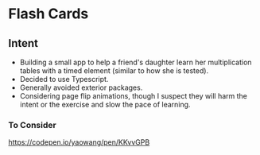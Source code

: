 # Flash Cards

## Intent

- Building a small app to help a friend's daughter learn her multiplication tables with a timed element (similar to how she is tested).
- Decided to use Typescript.
- Generally avoided exterior packages.
- Considering page flip animations, though I suspect they will harm the intent or the exercise and slow the pace of learning.



### To Consider

https://codepen.io/yaowang/pen/KKvvGPB